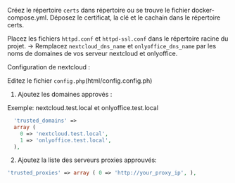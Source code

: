 
Créez le répertoire `certs` dans répertoire ou se trouve le fichier docker-compose.yml. 
Déposez le certificat, la clé et le cachain dans le répertoire certs.

Placez les fichiers `httpd.conf` et `httpd-ssl.conf` dans le répertoire racine du projet.
    -> Remplacez `nextcloud_dns_name` et `onlyoffice_dns_name` par les noms de domaines de vos serveur nextcloud et onlyoffice.


Configuration de nextcloud :

Editez le fichier `config.php`(html/config.config.ph)

1. Ajoutez les domaines approvés :

Exemple: nextcloud.test.local et onlyoffice.test.local

```php
  'trusted_domains' => 
  array (
    0 => 'nextcloud.test.local',
    1 => 'onlyoffice.test.local',
  ),
```

2. Ajoutez la liste des serveurs proxies approuvés:

```php
'trusted_proxies' => array ( 0 => 'http://your_proxy_ip', ),
```

